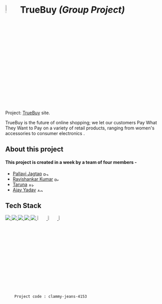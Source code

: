 # <img src="https://i.imgur.com/nuBWdre.png" width="8%"/> **TrueBuy** _(Group Project)_


Project:  [TrueBuy](https://truebuy.netlify.app/) site.

TrueBuy is the future of online shopping; we let our customers Pay What They Want to Pay on a variety of retail products, ranging from women's accessories to consumer electronics .


## About this project

#### This project is created in a week by a team of four members -
- [Pallavi Jagtap](https://github.com/pallu2108) <a href="https://www.linkedin.com/in/pallavi-jagtap-564b781b0" target="blank"><img align="center" src="https://raw.githubusercontent.com/rahuldkjain/github-profile-readme-generator/master/src/images/icons/Social/linked-in-alt.svg" alt="Pallavi Jagtap" height="10" width="20" /></a>
- [Ravishankar Kumar](https://github.com/ravipandeydu) <a href="https://www.linkedin.com/in/ravipandeydu/" target="blank"><img align="center" src="https://raw.githubusercontent.com/rahuldkjain/github-profile-readme-generator/master/src/images/icons/Social/linked-in-alt.svg" alt="Prathamesh Rawool" height="10" width="20" /></a>
- [Taruna](https://github.com/tarunaNangla) <a href="" target="blank"><img align="center" src="https://raw.githubusercontent.com/rahuldkjain/github-profile-readme-generator/master/src/images/icons/Social/linked-in-alt.svg" alt="Akash Mondal" height="10" width="20" /></a>
- [Ajay Yadav](https://github.com/Ajayraoyadav) <a href="https://www.linkedin.com/in/ajay-yadav-099b63231/" target="blank"><img align="center" src="https://raw.githubusercontent.com/rahuldkjain/github-profile-readme-generator/master/src/images/icons/Social/linked-in-alt.svg" alt="Ankit Mishra" height="10" width="20" /></a>



## Tech Stack

<p align="left">
    <a href="https://reactjs.org/" target="_blank"> 
        <img src="https://img.icons8.com/color/48/000000/react-native.png"/> 
    </a>
    <a href="https://redux.js.org" target="_blank"> 
        <img src="https://img.icons8.com/color/48/000000/redux.png"/> 
    </a>
    <a href="https://www.w3.org/html/" target="_blank"> 
        <img src="https://img.icons8.com/color/48/000000/html-5.png"/> 
    </a>
    <a href="https://www.w3schools.com/css/" target="_blank"> 
        <img src="https://img.icons8.com/color/48/000000/css3.png"/> 
    </a>
    <a href="https://developer.mozilla.org/en-US/docs/Web/JavaScript" target="_blank"> 
        <img src="https://img.icons8.com/color/48/000000/javascript.png"/> 
    </a>
   <a href="https://chakra-ui.com/getting-started" target="_blank"> 
        <img src="https://img.icons8.com/color/344/chakra-ui.png" width="6%"/> 
    </a>
    <a href="https://www.typescriptlang.org/" target="_blank"> 
        <img src="https://upload.wikimedia.org/wikipedia/commons/4/4c/Typescript_logo_2020.svg" width="6%"/> 
    </a>
    <a href="https://www.mongodb.com/docs/" target="_blank"> 
        <img src="https://cdn.icon-icons.com/icons2/2415/PNG/512/mongodb_original_logo_icon_146424.png" width="6%"/> 
    </a>

    
</p>



        Project code : clammy-jeans-4153
